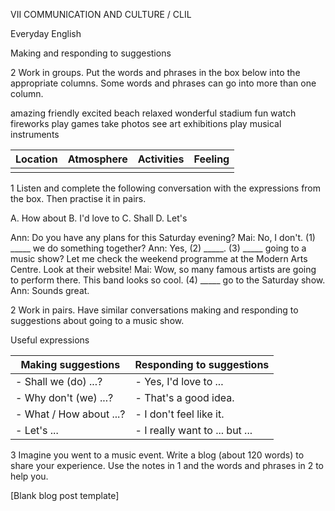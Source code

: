 VII COMMUNICATION AND CULTURE / CLIL

Everyday English

Making and responding to suggestions

2 Work in groups. Put the words and phrases in the box below into the appropriate columns. Some words and phrases can go into more than one column.

amazing       friendly
excited        beach
relaxed        wonderful
stadium       fun
watch fireworks    play games
take photos       see art exhibitions
play musical instruments

| Location | Atmosphere | Activities | Feeling |
|----------|------------|------------|---------|
|          |            |            |         |

1 Listen and complete the following conversation with the expressions from the box. Then practise it in pairs.

A. How about
B. I'd love to
C. Shall
D. Let's

Ann: Do you have any plans for this Saturday evening?
Mai: No, I don't. (1) _____ we do something together?
Ann: Yes, (2) _____. (3) _____ going to a music show? Let me check the weekend programme at the Modern Arts Centre. Look at their website!
Mai: Wow, so many famous artists are going to perform there. This band looks so cool. (4) _____ go to the Saturday show.
Ann: Sounds great.

2 Work in pairs. Have similar conversations making and responding to suggestions about going to a music show.

Useful expressions

| Making suggestions | Responding to suggestions |
|--------------------|---------------------------|
| - Shall we (do) ...? | - Yes, I'd love to ... |
| - Why don't (we) ...? | - That's a good idea. |
| - What / How about ...? | - I don't feel like it. |
| - Let's ... | - I really want to ... but ... |

3 Imagine you went to a music event. Write a blog (about 120 words) to share your experience. Use the notes in 1 and the words and phrases in 2 to help you.

[Blank blog post template]